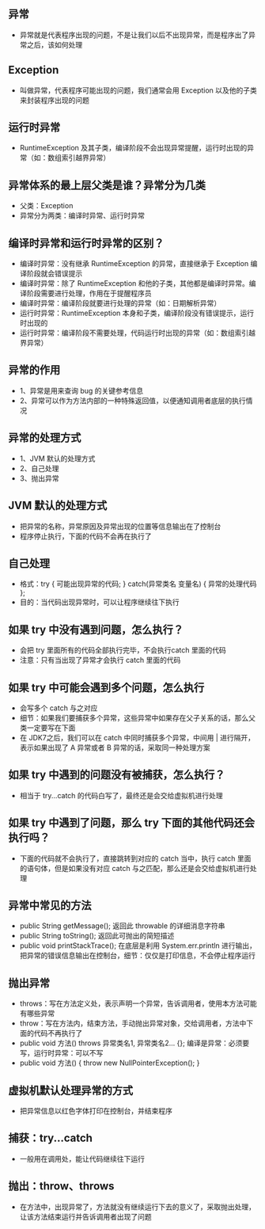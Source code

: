 ## 异常
* 异常就是代表程序出现的问题，不是让我们以后不出现异常，而是程序出了异常之后，该如何处理

## Exception
* 叫做异常，代表程序可能出现的问题，我们通常会用 Exception 以及他的子类来封装程序出现的问题

## 运行时异常
* RuntimeException 及其子类，编译阶段不会出现异常提醒，运行时出现的异常（如：数组索引越界异常）

## 异常体系的最上层父类是谁？异常分为几类
* 父类：Exception
* 异常分为两类：编译时异常、运行时异常

## 编译时异常和运行时异常的区别？
* 编译时异常：没有继承 RuntimeException 的异常，直接继承于 Exception 编译阶段就会错误提示
* 编译时异常：除了 RuntimeException 和他的子类，其他都是编译时异常。编译阶段需要进行处理，作用在于提醒程序员
* 编译时异常：编译阶段就要进行处理的异常（如：日期解析异常）
* 运行时异常：RuntimeException 本身和子类，编译阶段没有错误提示，运行时出现的
* 运行时异常：编译阶段不需要处理，代码运行时出现的异常（如：数组索引越界异常）

## 异常的作用
* 1、异常是用来查询 bug 的关键参考信息
* 2、异常可以作为方法内部的一种特殊返回值，以便通知调用者底层的执行情况

## 异常的处理方式
* 1、JVM 默认的处理方式
* 2、自己处理
* 3、抛出异常

## JVM 默认的处理方式
* 把异常的名称，异常原因及异常出现的位置等信息输出在了控制台
* 程序停止执行，下面的代码不会再在执行了

## 自己处理
* 格式：try { 可能出现异常的代码; } catch(异常类名 变量名) { 异常的处理代码 };
* 目的：当代码出现异常时，可以让程序继续往下执行

## 如果 try 中没有遇到问题，怎么执行？
* 会把 try 里面所有的代码全部执行完毕，不会执行catch 里面的代码
* 注意：只有当出现了异常才会执行 catch 里面的代码

## 如果 try 中可能会遇到多个问题，怎么执行
* 会写多个 catch 与之对应
* 细节：如果我们要捕获多个异常，这些异常中如果存在父子关系的话，那么父类一定要写在下面
* 在 JDK7之后，我们可以在 catch 中同时捕获多个异常，中间用 | 进行隔开，表示如果出现了 A 异常或者 B 异常的话，采取同一种处理方案

## 如果 try 中遇到的问题没有被捕获，怎么执行？
* 相当于 try...catch 的代码白写了，最终还是会交给虚拟机进行处理

## 如果 try 中遇到了问题，那么 try 下面的其他代码还会执行吗？
* 下面的代码就不会执行了，直接跳转到对应的 catch 当中，执行 catch 里面的语句体，但是如果没有对应 catch 与之匹配，那么还是会交给虚拟机进行处理

## 异常中常见的方法
* public String getMessage(); 返回此 throwable 的详细消息字符串
* public String toString(); 返回此可抛出的简短描述
* public void printStackTrace(); 在底层是利用 System.err.println 进行输出，把异常的错误信息输出在控制台，细节：仅仅是打印信息，不会停止程序运行

## 抛出异常
* throws：写在方法定义处，表示声明一个异常，告诉调用者，使用本方法可能有哪些异常
* throw：写在方法内，结束方法，手动抛出异常对象，交给调用者，方法中下面的代码不再执行了
* public void 方法() throws 异常类名1, 异常类名2... {}; 编译是异常：必须要写，运行时异常：可以不写
* public void 方法() { throw new NullPointerException(); }

## 虚拟机默认处理异常的方式
* 把异常信息以红色字体打印在控制台，并结束程序

## 捕获：try...catch
* 一般用在调用处，能让代码继续往下运行

## 抛出：throw、throws
* 在方法中，出现异常了，方法就没有继续运行下去的意义了，采取抛出处理，让该方法结束运行并告诉调用者出现了问题